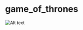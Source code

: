 # game_of_thrones
![Alt text](https://raw.github.com/kevinbundi/game_of_thrones/master/Capture.PNG)
